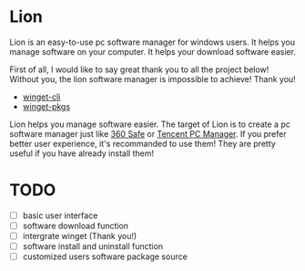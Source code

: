 # Lion
Lion is an easy-to-use pc software manager for windows users. It helps you manage software on your computer.
It helps your download software easier.

First of all, I would like to say great thank you to all the project below! Without you, the lion software
manager is impossible to achieve! Thank you!

 - [winget-cli](https://github.com/microsoft/winget-cli)
 - [winget-pkgs](https://github.com/microsoft/winget-pkgs)

Lion helps you manage software easier. The target of Lion is to create a  pc software manager just like 
[360 Safe](https://soft.360.cn/) or [Tencent PC Manager](https://pc.qq.com/). If you prefer better 
user experience, it's recommanded to use them! They are pretty useful if you have already install them!
 
# TODO
 - [ ] basic user interface
 - [ ] software download function
 - [ ] intergrate winget (Thank you!)
 - [ ] software install and uninstall function
 - [ ] customized users software package source
